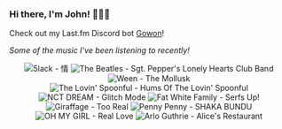 ### Hi there, I'm John! 🏄🏻‍♂️

Check out my Last.fm Discord bot [Gowon](http://gowon.ca)!

_Some of the music I've been listening to recently!_


<!-- lastfm -->
<p align="center"><img src="https://lastfm.freetls.fastly.net/i/u/64s/b003edac37394de2a9f7eee5e7ba7784.jpg" title="5lack - 情"> <img src="https://lastfm.freetls.fastly.net/i/u/64s/a4e112b368c5ad405d43f0930617c687.png" title="The Beatles - Sgt. Pepper's Lonely Hearts Club Band"> <img src="https://lastfm.freetls.fastly.net/i/u/64s/95048a1d0c575d08826abe7dcea96d4e.jpg" title="Ween - The Mollusk"> <img src="https://lastfm.freetls.fastly.net/i/u/64s/01b8ae257ce917155ea18fe6a217ccbf.jpg" title="The Lovin' Spoonful - Hums Of The Lovin' Spoonful"> <img src="https://lastfm.freetls.fastly.net/i/u/64s/9813c461250dbce413f09e5a69df17e7.png" title="NCT DREAM - Glitch Mode"> <img src="https://lastfm.freetls.fastly.net/i/u/64s/c74a68e8152ee7122519d9451d2e3ab4.jpg" title="Fat White Family - Serfs Up!"> <img src="https://lastfm.freetls.fastly.net/i/u/64s/ecef8815602189fe01c85936f7152f73.jpg" title="Giraffage - Too Real"> <img src="https://lastfm.freetls.fastly.net/i/u/64s/32d5711c9a3d41c9bc27dd87f0e27c58.jpg" title="Penny Penny - SHAKA BUNDU"> <img src="https://lastfm.freetls.fastly.net/i/u/64s/b4bf212d60a5e0f3442200a86c74bd35.jpg" title="OH MY GIRL - Real Love"> <img src="https://lastfm.freetls.fastly.net/i/u/64s/a93d6281c7e547900028d151f806c736.jpg" title="Arlo Guthrie - Alice's Restaurant"> </p>
